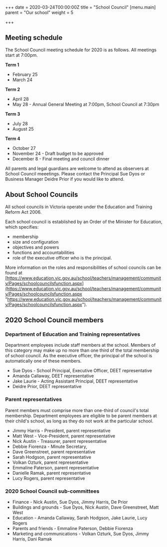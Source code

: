 +++
date = 2020-03-24T00:00:00Z
title = "School Council"
[menu.main]
parent = "Our school"
weight = 5

+++
## Meeting schedule

The School Council meeting schedule for 2020 is as follows.  All meetings start at 7:00pm.

**Term 1**

 * February 25
 * March 24

**Term 2**

 * April 28
 * May 28 - Annual General Meeting at 7:00pm, School Council at 7:30pm

**Term 3**

 * July 28
 * August 25

**Term 4**

 * October 27
 * November 24 - Draft budget to be approved
 * December 8 - Final meeting and council dinner

All parents and legal guardians are welcome to attend as observers at School Council meeetings.  Please contact the Principal Sue Dyos or Business Manager Deidre Prior if you would like to attend.

## About School Councils

All school councils in Victoria operate under the Education and Training Reform Act 2006.

Each school council is established by an Order of the Minister for Education, which specifies:

* membership
* size and configuration
* objectives and powers
* functions and accountabilities
* role of the executive officer who is the principal.

More information on the roles and responsibilities of school councils can be found at [https://www.education.vic.gov.au/school/teachers/management/community/Pages/schoolcouncilsfunction.aspx](https://www.education.vic.gov.au/school/teachers/management/community/Pages/schoolcouncilsfunction.aspx "https://www.education.vic.gov.au/school/teachers/management/community/Pages/schoolcouncilsfunction.aspx").

## 2020 School Council members

### Department of Education and Training representatives

Department employees include staff members at the school. Members of this category may make up no more than one third of the total membership of school council. As the executive officer, the principal of the school is automatically one of these members. 

* Sue Dyos - School Principal, Executive Officer, DEET representative
* Amanda Callaway, DEET representative
* Jake Laurie - Acting Assistant Principal, DEET representative
* Deidre Prior, DEET representative

### Parent representatives

Parent members must comprise more than one-third of council's total membership. Department employees are eligible to be parent members at their child's school, as long as they do not work at the particular school.

* Jimmy Harris - President, parent representative
* Matt West - Vice-President, parent representative
* Nick Austin - Treasurer, parent representative
* Debbie Fiorenza - Minute Secretary, 
* Dave Greenstreet, parent representative
* Sarah Hodgson, parent representative
* Volkan Ozturk, parent representative
* Emmaline Paterson, parent representative
* Danielle Ramak, parent representative
* Lucy Rogers, parent representative

### 2020 School Council sub-committees

* Finance - Nick Austin, Sue Dyos, Jimmy Harris, De Prior
* Buildings and grounds - Sue Dyos, Nick Austin, Dave Greenstreet, Matt West 
* Education - Amanda Callaway, Sarah Hodgson, Jake Laurie, Lucy Rogers
* Parents and friends - Emmaline Paterson, Debbie Fiorenza
* Marketing and communications - Volkan Ozturk, Sue Dyos, Jimmy Harris, Dani Ramak
